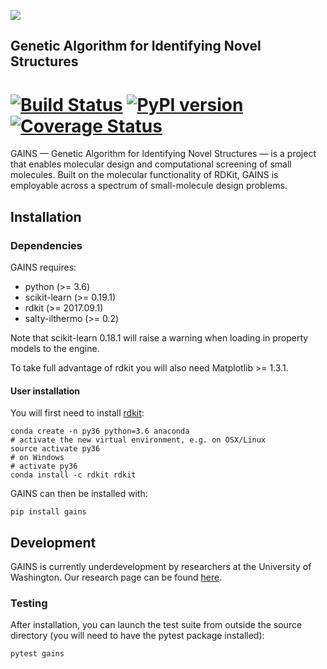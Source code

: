 
![](gains.png)

## Genetic Algorithm for Identifying Novel Structures
[![Build Status](https://travis-ci.org/wesleybeckner/gains.svg?branch=master)](https://travis-ci.org/wesleybeckner/gains)
[![PyPI version](https://badge.fury.io/py/gains.svg)](https://badge.fury.io/py/gains)
[![Coverage Status](https://coveralls.io/repos/github/wesleybeckner/gains/badge.svg?branch=master)](https://coveralls.io/github/wesleybeckner/gains?branch=master)
========

GAINS — Genetic Algorithm for Identifying Novel Structures — is a project
that enables molecular design and computational screening of
small molecules. Built on the molecular functionality of RDKit, GAINS is employable across a spectrum of small-molecule design problems.

## Installation

### Dependencies

GAINS requires:

* python (>= 3.6)
* scikit-learn (>= 0.19.1)
* rdkit (>= 2017.09.1)
* salty-ilthermo (>= 0.2)

Note that scikit-learn 0.18.1 will raise a warning when loading in property models to the engine.

To take full advantage of rdkit you will also need Matplotlib >= 1.3.1.

#### User installation

You will first need to install [rdkit](http://www.rdkit.org/docs/GettingStartedInPython.html):
```
conda create -n py36 python=3.6 anaconda
# activate the new virtual environment, e.g. on OSX/Linux
source activate py36
# on Windows
# activate py36
conda install -c rdkit rdkit
```

GAINS can then be installed with:
```
pip install gains
```

## Development

GAINS is currently underdevelopment by researchers at the University of Washington. Our  research page can be found [here](http://www.prg.washington.edu).

### Testing

After installation, you can launch the test suite from outside the source directory (you will need to have the pytest package installed):
```
pytest gains
```
